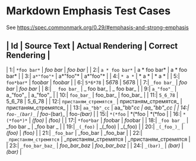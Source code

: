 # Markdown Emphasis Test Cases

<style>
div.markdown table {
  border: 2px solid black;
  border-spacing: 0;
}
div.markdown th {
  border-left: 1px solid black;
  border-right: 1px solid black;
  border-bottom: 1px solid black;
  padding: 4px 1em 4px;
  text-align: left;
}
div.markdown td {
  border-left: 1px solid black;
  border-right: 1px solid black;
  padding: 4px 1em 4px;
  text-align: left;
}
</style>

See <https://spec.commonmark.org/0.29/#emphasis-and-strong-emphasis>

| Id | Source Text    | Actual Rendering     | Correct Rendering          |
---------------------------------------------------------------------------
|  1:| `*foo bar*`    | *foo bar*            | <em>foo bar</em>           |
|  2:| `a * foo bar*` | a * foo bar*         | a &#42; foo bar&#42;       |
|  3:| `a*"foo"*`     | a*"foo"*             | a&#42;&quot;foo&quot;&#42; |
|  4:| `* a *`        | * a *                | &#42; a &#42;              |
|  5:| `foo*bar*`     | foo*bar*             | foo<em>bar</em>            |
|  6:| `5*6*78`       | 5*6*78               | 5<em>6</em>78              |
|  7:| `_foo bar_`    | _foo bar_            | <em>foo bar</em>           |
|  8:| `_ foo bar_`   | _ foo bar_           | &#95; foo bar&#95;         |
|  9:| `a_"foo"_`     | a_"foo"_             | a&#95;&quot;foo&quot;&#95; |
| 10:| `foo_bar_`     | foo_bar_             | foo&#95;bar&#95;           |
| 11:| `5_6_78`       | 5_6_78               | 5&#95;6&#95;78             |
| 12:| `пристаням_стремятся_` | пристаням_стремятся_ | пристаням&#95;стремятся&#95; |
| 13:| `aa_"bb"_cc`   | aa_"bb"_cc           | aa&#95;&quot;bb&quot;&#95;cc |
| 14:| `foo-_(bar)_`  | foo-_(bar)_          | foo-<em>(bar)</em>         |
| 15:| `*(*foo`       | *(*foo               | &#42;(&#42;foo             |
| 16:| `*(*foo*)*`    | *(*foo*)*            | <em>(</em>foo<em>)</em>    |
| 17:| `*foo*bar`     | *foo*bar             | <em>foo</em>bar            |
| 18:| `_foo bar _`   | _foo bar _           | &#95;foo bar &#95;         |
| 19:| `_(_foo)`      | _(_foo)              | &#95;(&#95;foo)            |
| 20:| `_(_foo_)_`    | _(_foo_)_            | <em>(</em>foo<em>)</em>    |
| 21:| `_foo_bar`     | _foo_bar             | &#95;foo&#95;bar           |
| 22:| `_пристаням_стремятся` | _пристаням_стремятся | \_пристаням\_стремятся |
| 23:| `_foo_bar_baz_` | _foo_bar_baz_       | <em>foo&#95;bar&#95;baz</em> |
| 24:| `_(bar)_`      | _(bar)_              | <em>(bar)</em>             |
